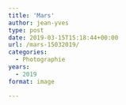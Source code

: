 ```yaml
---
title: 'Mars'
author: jean-yves
type: post
date: 2019-03-15T15:18:44+00:00
url: /mars-15032019/
categories:
  - Photographie
years:
  - 2019
format: image

---
```

